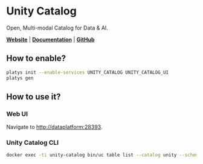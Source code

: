 # Unity Catalog

Open, Multi-modal Catalog for Data & AI.

**[Website](https://www.unitycatalog.io/)** | **[Documentation](https://docs.unitycatalog.io/)** | **[GitHub](https://github.com/unitycatalog/unitycatalog)**

## How to enable?

```bash
platys init --enable-services UNITY_CATALOG UNITY_CATALOG_UI
platys gen
```

## How to use it?

### Web UI

Navigate to <http://dataplatform:28393>.

### Unity Catalog CLI

```bash
docker exec -ti unity-catalog bin/uc table list --catalog unity --schema default
```
